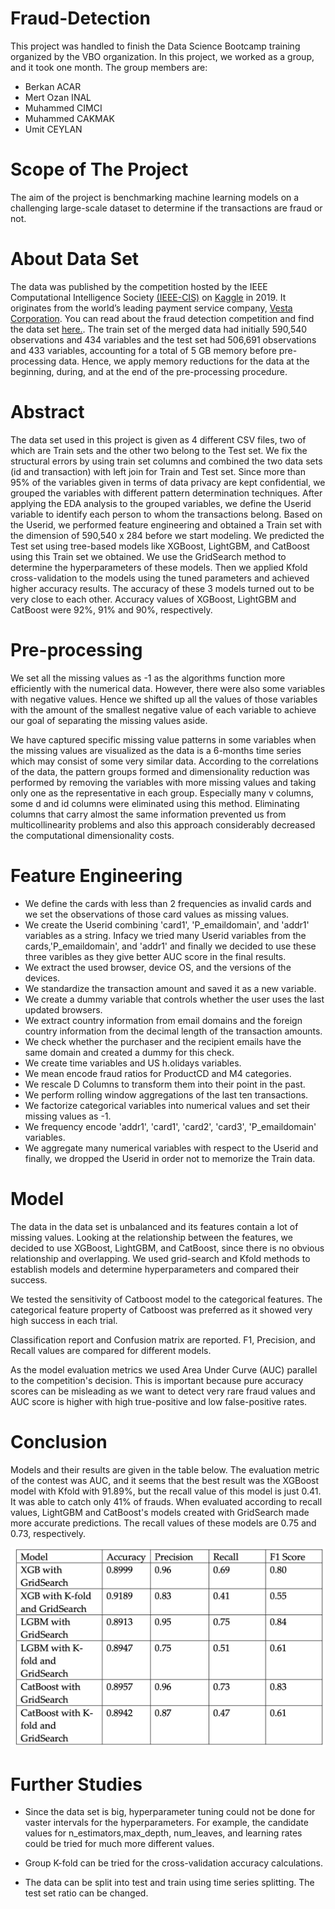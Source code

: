 # Fraud-Detection

This project was handled to finish the Data Science Bootcamp training organized by the VBO organization. In this project, we worked as a group, and it took one month. The group members are:
- Berkan ACAR
- Mert Ozan INAL
- Muhammed CIMCI
- Muhammed CAKMAK
- Umit CEYLAN


# Scope of The Project

The aim of the project is benchmarking machine learning models on a challenging large-scale dataset to determine if the transactions are fraud or not. 

# About Data Set
The data was published by the competition hosted by the IEEE Computational Intelligence Society [(IEEE-CIS)](https://cis.ieee.org/) on [Kaggle](https://www.kaggle.com/) in 2019. It originates from the world’s leading payment service company, [Vesta Corporation](https://trustvesta.com/). You can read about the fraud detection competition and find the data set [here.](https://www.kaggle.com/c/ieee-fraud-detection). The train set of the merged data had initially 590,540 observations and 434 variables and the test set had 506,691 observations and 433 variables, accounting for a total of 5 GB memory before pre-processing data. Hence, we apply memory reductions for the data at the beginning, during, and at the end of the pre-processing procedure.



 #  Abstract

The data set used in this project is given as 4 different CSV files, two of which are Train sets and the other two belong to the Test set. We fix the structural errors by using train set columns and combined the two data sets (id and transaction) with left join for Train and Test set. Since more than 95% of the variables given in terms of data privacy are kept confidential, we grouped the variables with different pattern determination techniques. After applying the EDA analysis to the grouped variables, we define the Userid variable to identify each person to whom the transactions belong. Based on the Userid, we performed feature engineering and obtained a Train set with the dimension of 590,540 x 284  before we start modeling. We predicted the Test set using tree-based models like XGBoost, LightGBM, and CatBoost using this Train set we obtained. We use the GridSearch method to determine the hyperparameters of these models. Then we applied Kfold cross-validation to the models using the tuned parameters and achieved higher accuracy results. The accuracy of these 3 models turned out to be very close to each other. Accuracy values of XGBoost, LightGBM and CatBoost were 92%, 91% and 90%, respectively.

# Pre-processing

We set all the missing values as -1 as the algorithms function more efficiently with the numerical data. However, there were also some variables with negative values. Hence we shifted up all the values of those variables with the amount of the smallest negative value of each variable to achieve our goal of separating the missing values aside.

We have captured specific missing value patterns in some variables when the missing values are visualized as the data is a 6-months time series which may consist of some very similar data. According to the correlations of the data, the pattern groups formed and dimensionality reduction was performed by removing the variables with more missing values and taking only one as the representative in each group. Especially many v columns, some d and id columns were eliminated using this method. Eliminating columns that carry almost the same information prevented us from multicollinearity problems and also this approach considerably decreased the computational dimensionality costs.

# Feature Engineering

* We define the cards with less than 2 frequencies as invalid cards and we set the observations of those card values as missing values.
* We create the Userid combining 'card1', 'P_emaildomain', and 'addr1' variables as a string. Infacy we tried many Userid variables from the cards,'P_emaildomain', and 'addr1' and finally we decided to use these three varibles as they give better AUC score in the final results.
* We extract the used browser, device OS, and the versions of the devices.
* We standardize the transaction amount and saved it as a new variable.
* We create a dummy variable that controls whether the user uses the last updated browsers.
* We extract country information from email domains and the foreign country information from the decimal length of the transaction amounts.
* We check whether the purchaser and the recipient emails have the same domain and created a dummy for this check.
* We create time variables and US h.olidays variables.
* We mean encode fraud ratios for ProductCD and M4 categories.
* We rescale  D Columns to transform them into their point in the past.
* We perform rolling window aggregations of the last ten transactions.
* We factorize categorical variables into numerical values and set their missing values as -1.
* We frequency encode 'addr1', 'card1', 'card2', 'card3', 'P_emaildomain' variables.
* We aggregate many numerical variables with respect to the Userid and finally, we dropped the Userid in order not to memorize the Train data.

# Model

The data in the data set is unbalanced and its features contain a lot of missing values. Looking at the relationship between the features, we decided to use XGBoost, LightGBM, and CatBoost, since there is no obvious relationship and overlapping. We used grid-search and Kfold methods to establish models and determine hyperparameters and compared their success.

We tested the sensitivity of Catboost model to the categorical features. The categorical feature property of Catboost was preferred as it showed very high success in each trial.

Classification report  and Confusion matrix are reported. F1, Precision, and Recall values are compared for different models.

As the model evaluation metrics we used Area Under Curve (AUC) parallel to the competition's decision. This is important because pure accuracy scores can be misleading as we want to detect very rare fraud values and AUC score is higher with high true-positive and low false-positive rates.



# Conclusion

Models and their results are given in the table below. The evaluation metric of the contest was AUC, and it seems that the best result was the XGBoost model with Kfold with 91.89%, but the recall value of this model is just 0.41. It was able to catch only 41% of frauds. When evaluated according to recall values, LightGBM and CatBoost's models created with GridSearch made more accurate predictions. The recall values of these models are 0.75 and 0.73, respectively.


![](results.jpg)

# Further Studies

* Since the data set is big, hyperparameter tuning could not be done for vaster intervals for the hyperparameters. For example, the candidate values for n_estimators,max_depth, num_leaves, and learning rates could be tried for much more different values.

* Group K-fold can be tried for the cross-validation accuracy calculations.

* The data can be split into test and train using time series splitting. The test set ratio can be changed.
